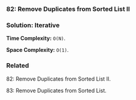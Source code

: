 ### 82: Remove Duplicates from Sorted List II

### Solution: Iterative
**Time Complexity:** `O(N)`.

**Space Complexity:** `O(1)`.

### Related
82: Remove Duplicates from Sorted List II.

83: Remove Duplicates from Sorted List.